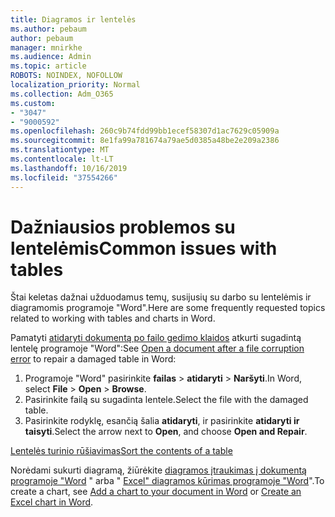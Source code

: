 ```yaml
---
title: Diagramos ir lentelės
ms.author: pebaum
author: pebaum
manager: mnirkhe
ms.audience: Admin
ms.topic: article
ROBOTS: NOINDEX, NOFOLLOW
localization_priority: Normal
ms.collection: Adm_O365
ms.custom:
- "3047"
- "9000592"
ms.openlocfilehash: 260c9b74fdd99bb1ecef58307d1ac7629c05909a
ms.sourcegitcommit: 8e1fa99a781674a79ae5d0385a48be2e209a2386
ms.translationtype: MT
ms.contentlocale: lt-LT
ms.lasthandoff: 10/16/2019
ms.locfileid: "37554266"
---
```

# <a name="common-issues-with-tables"></a><span data-ttu-id="2e238-102">Dažniausios problemos su lentelėmis</span><span class="sxs-lookup"><span data-stu-id="2e238-102">Common issues with tables</span></span> 

<span data-ttu-id="2e238-103">Štai keletas dažnai užduodamus temų, susijusių su darbo su lentelėmis ir diagramomis programoje "Word".</span><span class="sxs-lookup"><span data-stu-id="2e238-103">Here are some frequently requested topics related to working with tables and charts in Word.</span></span>

<span data-ttu-id="2e238-104">Pamatyti [atidaryti dokumentą po failo gedimo klaidos](https://support.office.com/article/47df9d48-2165-4411-a699-1786ac734bc3) atkurti sugadintą lentelę programoje "Word":</span><span class="sxs-lookup"><span data-stu-id="2e238-104">See [Open a document after a file corruption error](https://support.office.com/article/47df9d48-2165-4411-a699-1786ac734bc3) to repair a damaged table in Word:</span></span>

 1. <span data-ttu-id="2e238-105">Programoje "Word" pasirinkite **failas** > **atidaryti** > **Naršyti**.</span><span class="sxs-lookup"><span data-stu-id="2e238-105">In Word, select **File** > **Open** > **Browse**.</span></span>
 2. <span data-ttu-id="2e238-106">Pasirinkite failą su sugadinta lentele.</span><span class="sxs-lookup"><span data-stu-id="2e238-106">Select the file with the damaged table.</span></span>
 3. <span data-ttu-id="2e238-107">Pasirinkite rodyklę, esančią šalia **atidaryti**, ir pasirinkite **atidaryti ir taisyti**.</span><span class="sxs-lookup"><span data-stu-id="2e238-107">Select the arrow next to **Open**, and choose **Open and Repair**.</span></span>

[<span data-ttu-id="2e238-108">Lentelės turinio rūšiavimas</span><span class="sxs-lookup"><span data-stu-id="2e238-108">Sort the contents of a table</span></span>](https://support.office.com/article/F8392477-4613-49CD-ABA6-7C2E48F1D91F)

<span data-ttu-id="2e238-109">Norėdami sukurti diagramą, žiūrėkite [diagramos įtraukimas į dokumentą programoje "Word](https://support.office.com/article/ff48e3eb-5e04-4368-a39e-20df7c798932) " arba " [Excel" diagramos kūrimas programoje "Word](https://support.office.com/article/11A7D2F0-4487-4A9B-BBC6-D50916CD4A57)".</span><span class="sxs-lookup"><span data-stu-id="2e238-109">To create a chart, see [Add a chart to your document in Word](https://support.office.com/article/ff48e3eb-5e04-4368-a39e-20df7c798932) or [Create an Excel chart in Word](https://support.office.com/article/11A7D2F0-4487-4A9B-BBC6-D50916CD4A57).</span></span>